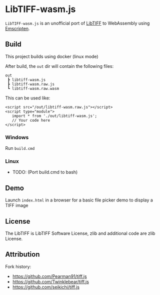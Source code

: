 # LibTIFF-wasm.js

`LibTIFF-wasm.js` is an unofficial port of [LibTIFF](http://www.simplesystems.org/libtiff/) to WebAssembly using [Emscripten](https://emscripten.org/).

## Build

This project builds using docker (linux mode)

After build, the `out` dir will contain the following files:

```
out
 ┣ libtiff-wasm.js
 ┣ libtiff-wasm.raw.js
 ┗ libtiff-wasm.raw.wasm
 ```

 This can be used like:
 
 ```
<script src="/out/libtiff-wasm.raw.js"></script>
<script type="module">
    import * from './out/libtiff-wasm.js';
    // Your code here
</script>
```

### Windows
Run `build.cmd`

### Linux
- TODO: (Port build.cmd to bash)

## Demo

Launch `index.html` in a browser for a basic file picker demo to display a TIFF image

## License

The LibTIFF is LibTIFF Software License, zlib and additional code are zlib License.

## Attribution

Fork history:
- https://github.com/Pearman91/tiff.js
- https://github.com/Twinklebear/tiff.js
- https://github.com/seikichi/tiff.js